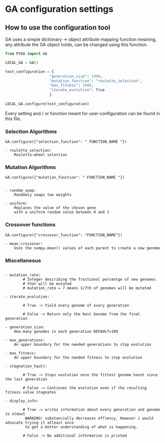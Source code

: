 # GA configuration settings

## How to use the configuration tool
GA uses a simple dictionary -> object attribute mapping function
meaning, any attribute the GA object holds, can be changed using this function.

```python
from PYGA import GA

LOCAL_GA = GA()

test_configuration = {
                    "generation_size": 1000,
                    "mutation_function": "roulette_selection",
                    "max_fitness": 1000,
                    "iterate_evolution": True
                    }
                    
LOCAL_GA.configure(test_configuration)
```

Every setting and / or function meant for user-configuration can be found in this file.

### Selection Algorithms

```
GA.configure({"selection_function": " FUNCTION_NAME "})

- roulette_selection:
    Roulette-wheel selection

```

### Mutation Algorithms

```
GA.configure({"mutation_function": " FUNCTION_NAME "})


- random_swap: 
    Randomly swaps two weights

- uniform: 
    Replaces the value of the chosen gene
    with a uniform random value between 0 and 1
```

### Crossover functions

```
GA.configure({"crossover_function": "FUNCTION_NAME"})

- mean_crossover:
    Uses the numpy.mean() values of each parent to create a new genome
```

### Miscellaneous 
```

- mutation_rate:
        # Integer describing the fractional percentge of new genomes
        # that will be mutated
        # mutation_rate = 7 means 1/7th of genomes will be mutated
        
- iterate_evolution:

        # True -> Yield every genome of every generation

        # False -> Return only the best Genome from the final generation

- generation_size: 
    How many genomes in each generation DEFAULT=100

- max_generations: 
    An upper boundary for the needed generations to stop evolution

- max_fitness: 
    An upper boundary for the needed fitness to stop evolution

- stagnation_hault: 
        
        # True -> Stops evolution once the fittest genome hasnt since the last generation
        
        # False -> Continues the evolution even if the resulting fitness value stagnates

- display_info:
        
        # True -> writes information about every generation and genome to stdout
         WARNING! substancially decreases effiency, However i would advocate trying it atleast once
         to get a better understanding of what is happening.
        
        # False -> No additional information is printed
```
